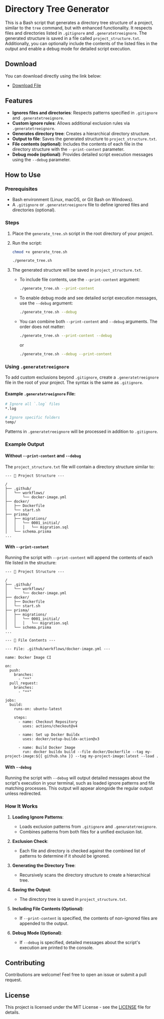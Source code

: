 # Directory Tree Generator

This is a Bash script that generates a directory tree structure of a project, similar to the `tree` command, but with enhanced functionality. It respects files and directories listed in `.gitignore` and `.generatetreeignore`. The generated structure is saved in a file called `project_structure.txt`. Additionally, you can optionally include the contents of the listed files in the output and enable a debug mode for detailed script execution.

## Download

You can download directly using the link below:

- [Download File](https://github.com/caiquegaspar/directory-tree-generator/releases/download/v1.0.0/generate_tree.sh)

## Features

- **Ignores files and directories**: Respects patterns specified in `.gitignore` and `.generatetreeignore`.
- **Custom ignore rules**: Allows additional exclusion rules via `.generatetreeignore`.
- **Generates directory tree**: Creates a hierarchical directory structure.
- **Output to file**: Saves the generated structure to `project_structure.txt`.
- **File contents (optional)**: Includes the contents of each file in the directory structure with the `--print-content` parameter.
- **Debug mode (optional)**: Provides detailed script execution messages using the `--debug` parameter.

## How to Use

### Prerequisites

- Bash environment (Linux, macOS, or Git Bash on Windows).
- A `.gitignore` or `.generatetreeignore` file to define ignored files and directories (optional).

### Steps

1. Place the `generate_tree.sh` script in the root directory of your project.
2. Run the script:

   ```bash
   chmod +x generate_tree.sh

   ./generate_tree.sh
   ```

3. The generated structure will be saved in `project_structure.txt`.

   - To include file contents, use the `--print-content` argument:

     ```bash
     ./generate_tree.sh --print-content
     ```

   - To enable debug mode and see detailed script execution messages, use the `--debug` argument:

     ```bash
     ./generate_tree.sh --debug
     ```

   - You can combine both `--print-content` and `--debug` arguments. The order does not matter:

     ```bash
     ./generate_tree.sh --print-content --debug
     ```

     or

     ```bash
     ./generate_tree.sh --debug --print-content
     ```

### Using `.generatetreeignore`

To add custom exclusions beyond `.gitignore`, create a `.generatetreeignore` file in the root of your project. The syntax is the same as `.gitignore`.

#### Example `.generatetreeignore` File:

```bash
# Ignore all `.log` files
*.log

# Ignore specific folders
temp/
```

Patterns in `.generatetreeignore` will be processed in addition to `.gitignore`.

### Example Output

#### Without `--print-content` and `--debug`

The `project_structure.txt` file will contain a directory structure similar to:

```
--- 📁 Project Structure ---

/
├── .github/
│   └── workflows/
│       └── docker-image.yml
├── docker/
│   ├── Dockerfile
│   └── start.sh
├── prisma/
│   ├── migrations/
│   │   └── 0001_initial/
│   │   │   └── migration.sql
│   └── schema.prisma
...
```

#### With `--print-content`

Running the script with `--print-content` will append the contents of each file listed in the structure:

```
--- 📁 Project Structure ---

/
├── .github/
│   └── workflows/
│       └── docker-image.yml
├── docker/
│   ├── Dockerfile
│   └── start.sh
├── prisma/
│   ├── migrations/
│   │   └── 0001_initial/
│   │   │   └── migration.sql
│   └── schema.prisma
...

--- 📄 File Contents ---

--- File: .github/workflows/docker-image.yml ---

name: Docker Image CI

on:
  push:
    branches:
      - "**"
  pull_request:
    branches:
      - "**"

jobs:
  build:
    runs-on: ubuntu-latest

    steps:
      - name: Checkout Repository
        uses: actions/checkout@v4

      - name: Set up Docker Buildx
        uses: docker/setup-buildx-action@v3

      - name: Build Docker Image
        run: docker buildx build --file docker/Dockerfile --tag my-project-image:${{ github.sha }} --tag my-project-image:latest --load .
```

#### With `--debug`

Running the script with `--debug` will output detailed messages about the script's execution in your terminal, such as loaded ignore patterns and file matching processes. This output will appear alongside the regular output unless redirected.

### How It Works

1. **Loading Ignore Patterns**:

   - Loads exclusion patterns from `.gitignore` and `.generatetreeignore`.
   - Combines patterns from both files for a unified exclusion list.

2. **Exclusion Check**:

   - Each file and directory is checked against the combined list of patterns to determine if it should be ignored.

3. **Generating the Directory Tree**:

   - Recursively scans the directory structure to create a hierarchical tree.

4. **Saving the Output**:

   - The directory tree is saved in `project_structure.txt`.

5. **Including File Contents (Optional)**:

   - If `--print-content` is specified, the contents of non-ignored files are appended to the output.

6. **Debug Mode (Optional)**:
   - If `--debug` is specified, detailed messages about the script's execution are printed to the console.

## Contributing

Contributions are welcome! Feel free to open an issue or submit a pull request.

## License

This project is licensed under the MIT License - see the [LICENSE](LICENSE) file for details.
